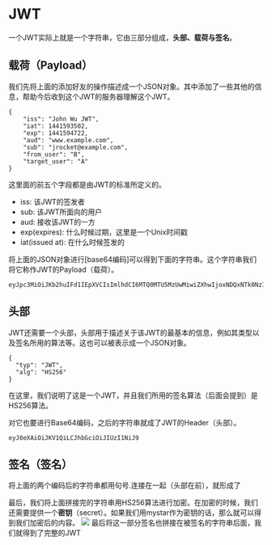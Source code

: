 # JWT
一个JWT实际上就是一个字符串，它由三部分组成，**头部、载荷与签名**。

## 载荷（Payload）
我们先将上面的添加好友的操作描述成一个JSON对象。其中添加了一些其他的信息，帮助今后收到这个JWT的服务器理解这个JWT。

```
{
    "iss": "John Wu JWT",
    "iat": 1441593502,
    "exp": 1441594722,
    "aud": "www.example.com",
    "sub": "jrocket@example.com",
    "from_user": "B",
    "target_user": "A"
}
```
这里面的前五个字段都是由JWT的标准所定义的。

- iss: 该JWT的签发者
- sub: 该JWT所面向的用户
- aud: 接收该JWT的一方
- exp(expires): 什么时候过期，这里是一个Unix时间戳
- iat(issued at): 在什么时候签发的

将上面的JSON对象进行[base64编码]可以得到下面的字符串。这个字符串我们将它称作JWT的Payload（载荷）。

```
eyJpc3MiOiJKb2huIFd1IEpXVCIsImlhdCI6MTQ0MTU5MzUwMiwiZXhwIjoxNDQxNTk0NzIyLCJhdWQiOiJ3d3cuZXhhbXBsZS5jb20iLCJzdWIiOiJqcm9ja2V0QGV4YW1wbGUuY29tIiwiZnJvbV91c2VyIjoiQiIsInRhcmdldF91c2VyIjoiQSJ9
```

## 头部
JWT还需要一个头部，头部用于描述关于该JWT的最基本的信息，例如其类型以及签名所用的算法等。这也可以被表示成一个JSON对象。

```
{
  "typ": "JWT",
  "alg": "HS256"
}
```

在这里，我们说明了这是一个JWT，并且我们所用的签名算法（后面会提到）是HS256算法。

对它也要进行Base64编码，之后的字符串就成了JWT的Header（头部）。

```
eyJ0eXAiOiJKV1QiLCJhbGciOiJIUzI1NiJ9
```

## 签名（签名）
将上面的两个编码后的字符串都用句号.连接在一起（头部在前），就形成了

最后，我们将上面拼接完的字符串用HS256算法进行加密。在加密的时候，我们还需要提供一个**密钥**（secret）。如果我们用mystar作为密钥的话，那么就可以得到我们加密后的内容。
![](http://kirito.iocoder.cn/sig1.png)
最后将这一部分签名也拼接在被签名的字符串后面，我们就得到了完整的JWT

